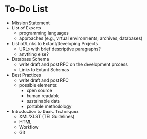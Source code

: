 To-Do List
==========

-   Mission Statement
-   List of Experts
    -   programming languages
    -   approaches (e.g., virtual environments; archives; databases)
-   List of/Links to Extant/Developing Projects
    -   URLs with brief descriptive paragraphs?
    -   anything else?
-   Database Schema
    -   write draft and post RFC on the development process
    -   Links to Extant Schemas
-   Best Practices
    -   write draft and post RFC
    -   possible elements:
        -   open source
        -   human readable
        -   sustainable data
        -   portable methodology
-   Introduction to Basic Techniques
    -   XML/XLST (TEI Guidelines)
    -   HTML
    -   Workflow
    -   Git
